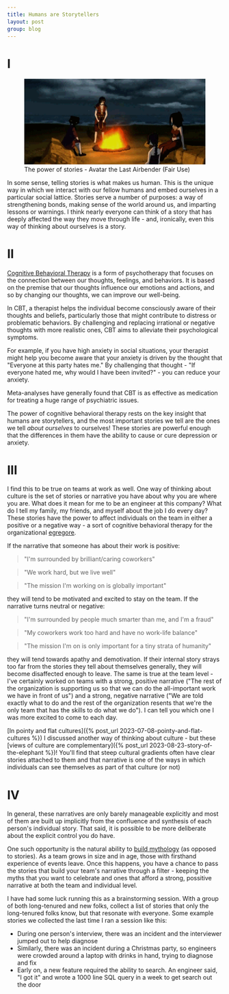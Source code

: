 ```yaml
---
title: Humans are Storytellers
layout: post
group: blog
---
```


# I

<figure>
    <img src="/img/avatar-campfire.gif" />
    <figcaption>The power of stories - Avatar the Last Airbender (Fair Use)</figcaption>
</figure>

In some sense, telling stories is what makes us human. This is the unique way in which we interact with our fellow humans and embed ourselves in a particular social lattice. Stories serve a number of purposes: a way of strengthening bonds, making sense of the world around us, and imparting lessons or warnings. I think nearly everyone can think of a story that has deeply affected the way they move through life - and, ironically, even this way of thinking about ourselves is a story.

# II

[Cognitive Behavioral Therapy](https://en.wikipedia.org/wiki/Cognitive_behavioral_therapy) is a form of psychotherapy that focuses on the connection between our thoughts, feelings, and behaviors. It is based on the premise that our thoughts influence our emotions and actions, and so by changing our thoughts, we can improve our well-being.

In CBT, a therapist helps the individual become consciously aware of their thoughts and beliefs, particularly those that might contribute to distress or problematic behaviors. By challenging and replacing irrational or negative thoughts with more realistic ones, CBT aims to alleviate their psychological symptoms.

For example, if you have high anxiety in social situations, your therapist might help you become aware that your anxiety is driven by the thought that "Everyone at this party hates me." By challenging that thought - "If everyone hated me, why would I have been invited?" - you can reduce your anxiety.

Meta-analyses have generally found that CBT is as effective as medication for treating a huge range of psychiatric issues.

The power of cognitive behavioral therapy rests on the key insight that humans are storytellers, and the most important stories we tell are the ones we tell *about ourselves* to ourselves! These stories are powerful enough that the differences in them have the ability to cause or cure depression or anxiety.

# III
 
I find this to be true on teams at work as well. One way of thinking about culture is the set of stories or narrative you have about why you are where you are. What does it mean for me to be an engineer at this company? What do I tell my family, my friends, and myself about the job I do every day? These stories have the power to affect individuals on the team in either a positive or a negative way - a sort of cognitive behavioral therapy for the organizational [egregore](https://en.wikipedia.org/wiki/egregore).

If the narrative that someone has about their work is positive: 
> "I'm surrounded by brilliant/caring coworkers"

> "We work hard, but we live well"

> "The mission I'm working on is globally important"

they will tend to be motivated and excited to stay on the team. If the narrative turns neutral or negative: 

> "I'm surrounded by people much smarter than me, and I'm a fraud"

> "My coworkers work too hard and have no work-life balance"

> "The mission I'm on is only important for a tiny strata of humanity"

they will tend towards apathy and demotivation. If their internal story strays too far from the stories they tell about themselves generally, they will become disaffected enough to leave. The same is true at the team level - I've certainly worked on teams with a strong, positive narrative ("The rest of the organization is supporting us so that we can do the all-important work we have in front of us") and a strong, negative narrative ("We are told exactly what to do and the rest of the organization resents that we're the only team that has the skills to do what we do"). I can tell you which one I was more excited to come to each day.

[In pointy and flat cultures]({% post_url 2023-07-08-pointy-and-flat-cultures %}) I discussed another way of thinking about culture - but these [views of culture are complementary]({% post_url 2023-08-23-story-of-the-elephant %})! You'll find that steep cultural gradients often have clear stories attached to them and that narrative is one of the ways in which individuals can see themselves as part of that culture (or not)


# IV

In general, these narratives are only barely manageable explicitly and most of them are built up implicitly from the confluence and synthesis of each person's individual story. That said, it is possible to be more deliberate about the explicit control you do have.

One such opportunity is the natural ability to [build mythology](https://youtube.com/clip/Ugkx3nLgsLWCDYW0t9LgU0m-j19U4f_Fvt5_) (as opposed to stories). As a team grows in size and in age, those with firsthand experience of events leave. Once this happens, you have a chance to pass the stories that build your team's narrative through a filter - keeping the myths that you want to celebrate and ones that afford a strong, possitive narrative at both the team and individual level.

I have had some luck running this as a brainstorming session. With a group of both long-tenured and new folks, collect a list of stories that only the long-tenured folks know, but that resonate with everyone. Some example stories we collected the last time I ran a session like this:

* During one person's interview, there was an incident and the interviewer jumped out to help diagnose
* Similarly, there was an incident during a Christmas party, so engineers were crowded around a laptop with drinks in hand, trying to diagnose and fix
* Early on, a new feature required the ability to search. An engineer said, "I got it" and wrote a 1000 line SQL query in a week to get search out the door
